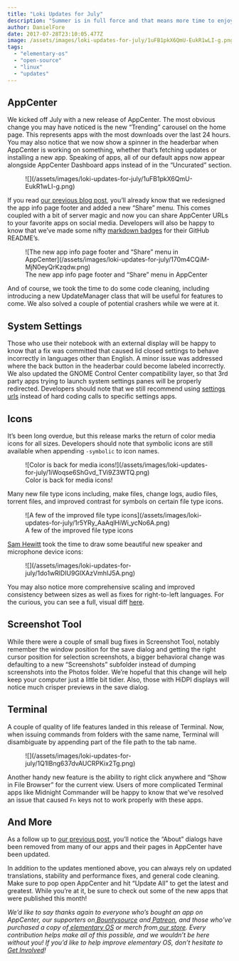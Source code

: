 ```yaml
---
title: "Loki Updates for July"
description: "Summer is in full force and that means more time to enjoy updates to your favorite Open Source operating system! Check out our updates for July, starting with…"
author: DanielFore
date: 2017-07-28T23:10:05.477Z
image: /assets/images/loki-updates-for-july/1uFB1pkX6QmU-EukR1wLI-g.png
tags:
  - "elementary-os"
  - "open-source"
  - "linux"
  - "updates"
---
```


## AppCenter

We kicked off July with a new release of AppCenter. The most obvious change you may have noticed is the new “Trending” carousel on the home page. This represents apps with the most downloads over the last 24 hours. You may also notice that we now show a spinner in the headerbar when AppCenter is working on something, whether that’s fetching updates or installing a new app. Speaking of apps, all of our default apps now appear alongside AppCenter Dashboard apps instead of in the “Uncurated” section.

<figure markdown="1">
![](/assets/images/loki-updates-for-july/1uFB1pkX6QmU-EukR1wLI-g.png)
</figure>

If you read [our previous blog post](https://medium.com/elementaryos/peace-out-about-dialogs-8efa956c0562), you’ll already know that we redesigned the app info page footer and added a new “Share” menu. This comes coupled with a bit of server magic and now you can share AppCenter URLs to your favorite apps on social media. Developers will also be happy to know that we’ve made some nifty [markdown badges](https://github.com/elementary/houston/wiki/Markdown-Badges) for their GitHub README’s.

<figure markdown="1">
![The new app info page footer and “Share” menu in AppCenter](/assets/images/loki-updates-for-july/170m4CQiM-MjN0eyQrKzqdw.png)
<figcaption markdown="1">
The new app info page footer and “Share” menu in AppCenter
</figcaption>
</figure>

And of course, we took the time to do some code cleaning, including introducing a new UpdateManager class that will be useful for features to come. We also solved a couple of potential crashers while we were at it.

## System Settings

Those who use their notebook with an external display will be happy to know that a fix was committed that caused lid closed settings to behave incorrectly in languages other than English. A minor issue was addressed where the back button in the headerbar could become labeled incorrectly. We also updated the GNOME Control Center compatibility layer, so that 3rd party apps trying to launch system settings panes will be properly redirected. Developers should note that we still recommend using [settings urls](https://medium.com/elementaryos/making-system-settings-access-a-cross-desktop-feature-c98eadcaea30) instead of hard coding calls to specific settings apps.

## Icons

It’s been long overdue, but this release marks the return of color media icons for all sizes. Developers should note that symbolic icons are still available when appending `-symbolic` to icon names.

<figure markdown="1">
![Color is back for media icons!](/assets/images/loki-updates-for-july/1iWoqse6ShGvd_TVi9Z3WTQ.png)
<figcaption markdown="1">
Color is back for media icons!
</figcaption>
</figure>

Many new file type icons including, make files, change logs, audio files, torrent files, and improved contrast for symbols on certain file type icons.

<figure markdown="1">
![A few of the improved file type icons](/assets/images/loki-updates-for-july/1r5YRy_AaAqlHiWi_ycNo6A.png)
<figcaption markdown="1">
A few of the improved file type icons
</figcaption>
</figure>

[Sam Hewitt](https://snwh.org/donate) took the time to draw some beautiful new speaker and microphone device icons:

<figure markdown="1">
![](/assets/images/loki-updates-for-july/1do1wRlDIU9GlXAzVmhIJ5A.png)
</figure>

You may also notice more comprehensive scaling and improved consistency between sizes as well as fixes for right-to-left languages. For the curious, you can see a full, visual diff [here](https://github.com/elementary/icons/compare/4.1.0...4.2.0).

## Screenshot Tool

While there were a couple of small bug fixes in Screenshot Tool, notably remember the window position for the save dialog and getting the right cursor position for selection screenshots, a bigger behavioral change was defaulting to a new “Screenshots” subfolder instead of dumping screenshots into the Photos folder. We’re hopeful that this change will help keep your computer just a little bit tidier. Also, those with HiDPI displays will notice much crisper previews in the save dialog.

## Terminal

A couple of quality of life features landed in this release of Terminal. Now, when issuing commands from folders with the same name, Terminal will disambiguate by appending part of the file path to the tab name.

<figure markdown="1">
![](/assets/images/loki-updates-for-july/1Q1IBng637dvAUCRPKix2Tg.png)
</figure>

Another handy new feature is the ability to right click anywhere and “Show in File Browser” for the current view. Users of more complicated Terminal apps like Midnight Commander will be happy to know that we’ve resolved an issue that caused `Fn` keys not to work properly with these apps.

## And More

As a follow up to [our previous post](https://medium.com/elementaryos/peace-out-about-dialogs-8efa956c0562), you’ll notice the “About” dialogs have been removed from many of our apps and their pages in AppCenter have been updated.

In addition to the updates mentioned above, you can always rely on updated translations, stability and performance fixes, and general code cleaning. Make sure to pop open AppCenter and hit “Update All” to get the latest and greatest. While you’re at it, be sure to check out some of the new apps that were published this month!

*We’d like to say thanks again to everyone who’s bought an app on AppCenter, our supporters on[ Bountysource](https://salt.bountysource.com/teams/elementary) and[ Patreon](https://www.patreon.com/elementary), and those who’ve purchased a copy of[ elementary OS](https://elementary.io/) or merch from[ our store](https://elementary.io/store/). Every contribution helps make all of this possible, and we wouldn’t be here without you! If you’d like to help improve elementary OS, don’t hesitate to [Get Involved](https://elementary.io/get-involved)!*
